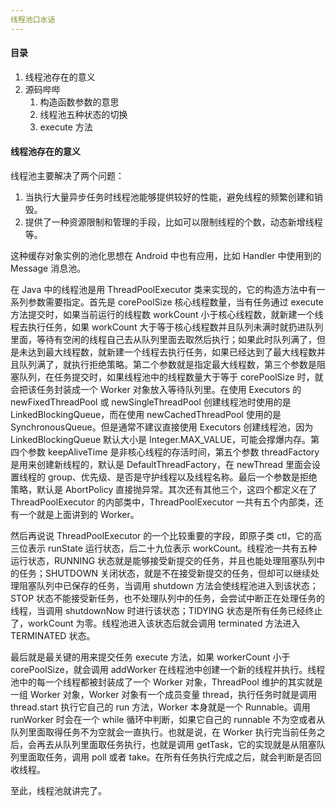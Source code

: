 ```yaml
---
线程池口水话
---
```


#### 目录

1. 线程池存在的意义
2. 源码哔哔
   1. 构造函数参数的意思
   2. 线程池五种状态的切换
   3. execute 方法

#### 线程池存在的意义

线程池主要解决了两个问题：

1. 当执行大量异步任务时线程池能够提供较好的性能，避免线程的频繁创建和销毁。
2. 提供了一种资源限制和管理的手段，比如可以限制线程的个数，动态新增线程等。

这种缓存对象实例的池化思想在 Android 中也有应用，比如 Handler 中使用到的 Message 消息池。

在 Java 中的线程池是用 ThreadPoolExecutor 类来实现的，它的构造方法中有一系列参数需要指定。首先是 corePoolSize 核心线程数量，当有任务通过 execute 方法提交时，如果当前运行的线程数 workCount 小于核心线程数，就新建一个线程去执行任务，如果 workCount 大于等于核心线程数并且队列未满时就扔进队列里面，等待有空闲的线程自己去从队列里面去取然后执行；如果此时队列满了，但是未达到最大线程数，就新建一个线程去执行任务，如果已经达到了最大线程数并且队列满了，就执行拒绝策略。第二个参数就是指定最大线程数，第三个参数是阻塞队列，在任务提交时，如果线程池中的线程数量大于等于 corePoolSize 时，就会把该任务封装成一个 Worker 对象放入等待队列里。在使用 Executors 的 newFixedThreadPool 或 newSingleThreadPool 创建线程池时使用的是 LinkedBlockingQueue，而在使用 newCachedThreadPool 使用的是 SynchronousQueue。但是通常不建议直接使用 Executors 创建线程池，因为 LinkedBlockingQueue 默认大小是 Integer.MAX_VALUE，可能会撑爆内存。第四个参数 keepAliveTime 是非核心线程的存活时间，第五个参数 threadFactory 是用来创建新线程的，默认是 DefaultThreadFactory，在 newThread 里面会设置线程的 group、优先级、是否是守护线程以及线程名称。最后一个参数是拒绝策略，默认是 AbortPolicy 直接抛异常。其次还有其他三个，这四个都定义在了 ThreadPoolExecutor 的内部类中，ThreadPoolExecutor 一共有五个内部类，还有一个就是上面讲到的 Worker。

然后再说说 ThreadPoolExecutor 的一个比较重要的字段，即原子类 ctl，它的高三位表示 runState 运行状态，后二十九位表示 workCount。线程池一共有五种运行状态，RUNNING 状态就是能够接受新提交的任务，并且也能处理阻塞队列中的任务；SHUTDOWN 关闭状态，就是不在接受新提交的任务，但却可以继续处理阻塞队列中已保存的任务，当调用 shutdown 方法会使线程池进入到该状态；STOP 状态不能接受新任务，也不处理队列中的任务，会尝试中断正在处理任务的线程，当调用 shutdownNow 时进行该状态；TIDYING 状态是所有任务已经终止了，workCount 为零。线程池进入该状态后就会调用 terminated 方法进入 TERMINATED 状态。

最后就是最关键的用来提交任务 execute 方法，如果 workerCount 小于 corePoolSize，就会调用 addWorker 在线程池中创建一个新的线程并执行。线程池中的每一个线程都被封装成了一个 Worker 对象，ThreadPool 维护的其实就是一组 Worker 对象，Worker 对象有一个成员变量 thread，执行任务时就是调用 thread.start 执行它自己的 run 方法，Worker 本身就是一个 Runnable。调用 runWorker 时会在一个 while 循环中判断，如果它自己的 runnable 不为空或者从队列里面取得任务不为空就会一直执行。也就是说，在 Worker 执行完当前任务之后，会再去从队列里面取任务执行，也就是调用 getTask，它的实现就是从阻塞队列里面取任务，调用 poll 或者 take。在所有任务执行完成之后，就会判断是否回收线程。

至此，线程池就讲完了。 